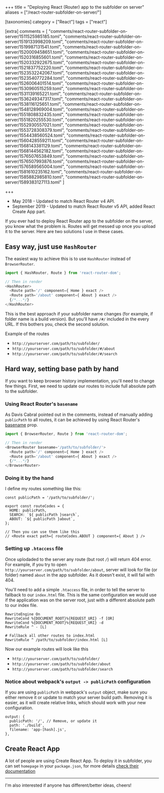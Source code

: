 +++
title = "Deploying React (Router) app to the subfolder on server"
aliases = ["/react-router-subfolder-on-server/"]

[taxonomies]
category = ["React"]
tags = ["react"]

[extra]
comments = [
  "comments/react-router-subfolder-on-server/1511525985185.toml",
  "comments/react-router-subfolder-on-server/1519133998209.toml",
  "comments/react-router-subfolder-on-server/1519987131541.toml",
  "comments/react-router-subfolder-on-server/1520009458651.toml",
  "comments/react-router-subfolder-on-server/1520316855601.toml",
  "comments/react-router-subfolder-on-server/1520332922675.toml",
  "comments/react-router-subfolder-on-server/1521837752220.toml",
  "comments/react-router-subfolder-on-server/1523532242067.toml",
  "comments/react-router-subfolder-on-server/1523540772284.toml",
  "comments/react-router-subfolder-on-server/1526006401514.toml",
  "comments/react-router-subfolder-on-server/1530960515259.toml",
  "comments/react-router-subfolder-on-server/1531139165221.toml",
  "comments/react-router-subfolder-on-server/1536249347317.toml",
  "comments/react-router-subfolder-on-server/1538116125651.toml",
  "comments/react-router-subfolder-on-server/1548128969004.toml",
  "comments/react-router-subfolder-on-server/1551808832435.toml",
  "comments/react-router-subfolder-on-server/1551820255530.toml",
  "comments/react-router-subfolder-on-server/1552930557021.toml",
  "comments/react-router-subfolder-on-server/1553728308379.toml",
  "comments/react-router-subfolder-on-server/1554438560524.toml",
  "comments/react-router-subfolder-on-server/1560428559211.toml",
  "comments/react-router-subfolder-on-server/1568143381129.toml",
  "comments/react-router-subfolder-on-server/1568144562182.toml",
  "comments/react-router-subfolder-on-server/1576507653849.toml",
  "comments/react-router-subfolder-on-server/1576507993876.toml",
  "comments/react-router-subfolder-on-server/1576589565004.toml",
  "comments/react-router-subfolder-on-server/1581610235162.toml",
  "comments/react-router-subfolder-on-server/1585882985810.toml",
  "comments/react-router-subfolder-on-server/1589383127113.toml"
]

+++

* May 2018 - Updated to match React Router v4 API.
* September 2019 - Updated to match React Router v5 API, added React Create App part.

If you ever had to deploy React Router app to the subfolder on the server, you know what the problem is.
Routes will get messed up once you upload it to the server.
Here are two solutions I use in these cases.

## Easy way, just use `HashRouter`

The easiest way to achieve this is to use `HashRouter` instead of `BrowserRouter`.

```js
import { HashRouter, Route } from 'react-router-dom';

// Then in render
<HashRouter>
  <Route path='/' component={ Home } exact />
  <Route path='/about' component={ About } exact />
  {/*...*/}
</HashRouter>
```

This is the best approach if your subfolder name changes
(for example, if folder name is a build version).
But you'll have `/#/` included in the every URL.
If this bothers you, check the second solution.

<!-- more -->

Example of the routes

* `http://yourserver.com/path/to/subfolder/`
* `http://yourserver.com/path/to/subfolder/#/about`
* `http://yourserver.com/path/to/subfolder/#/search`

## Hard way, setting base path by hand

If you want to keep browser history implementation, you'll need to change few things.
First, we need to update our routes to include full absolute path to the subfolder.

### Using React Router's `basename`

As Davis Cabral pointed out in the comments, instead of manually adding `publicPath`
to all routes, it can be achieved by using React Router's [basename](https://github.com/ReactTraining/react-router/blob/master/packages/react-router-dom/docs/api/BrowserRouter.md#basename-string) prop.

```js
import { BrowserRouter, Route } from 'react-router-dom';

// Then in render
<BrowserRouter basename='/path/to/subfolder/'>
  <Route path='/' component={ Home } exact />
  <Route path='/about' component={ About } exact />
  {/*...*/}
</BrowserRouter>
```

### Doing it by the hand

I define my routes something like this:

```tsx
const publicPath = '/path/to/subfolder/';

export const routeCodes = {
  HOME: publicPath,
  SEARCH: `${ publicPath }search`,
  ABOUT: `${ publicPath }about`,
};

// Then you can use them like this
// <Route exact path={ routeCodes.ABOUT } component={ About } />
```

### Setting up `.htaccess` file

Once uplodaded to the server any route (but root `/`) will return 404 error.
For example, if you try to open `http://yourserver.com/path/to/subfolder/about`,
server will look for file (or folder) named `about` in the app subfolder.
As it doesn't exist, it will fail with 404.

You'll need to add a simple `.htaccess` file,
in order to tell the server to fallback to our `index.html` file.
This is the same configuration we would use if the application was on the server root,
just with a different absolute path to our index file.

```
RewriteEngine On
RewriteCond %{DOCUMENT_ROOT}%{REQUEST_URI} -f [OR]
RewriteCond %{DOCUMENT_ROOT}%{REQUEST_URI} -d
RewriteRule ^ - [L]

# Fallback all other routes to index.html
RewriteRule ^ /path/to/subfolder/index.html [L]
```

Now our example routes will look like this

* `http://yourserver.com/path/to/subfolder/`
* `http://yourserver.com/path/to/subfolder/about`
* `http://yourserver.com/path/to/subfolder/search`

### Notice about webpack's `output -> publicPath` configuration

If you are using `publicPath` in webpack's `output` object,
make sure you either remove it or update to match your server build path.
Removing it  is easier, as it will create relative links,
which should work with your new configuration.

```tsx
output: {
  publicPath: '/', // Remove, or update it
  path: './build',
  filename: 'app-[hash].js',
},
```

## Create React App

A lot of people are using Create React App. To deploy it in subfolder, you can set `homepage` in your `package.json`, for more details [check their documentation](https://create-react-app.dev/docs/deployment#building-for-relative-paths)

-----

I'm also interested if anyone has different/better ideas, cheers!
